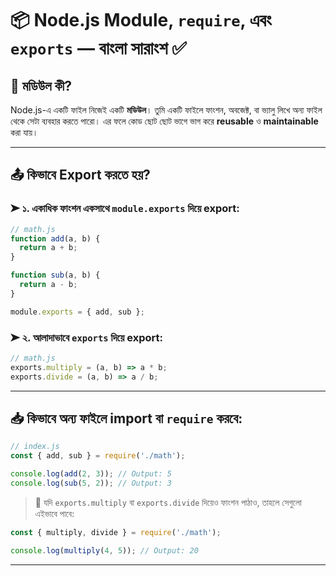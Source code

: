 # 📦 Node.js Module, `require`, এবং `exports` — বাংলা সারাংশ ✅

## 🧠 মডিউল কী?

Node.js-এ একটি ফাইল নিজেই একটি **মডিউল**। তুমি একটি ফাইলে ফাংশন, অবজেক্ট, বা ভ্যালু লিখে অন্য ফাইল থেকে সেটা ব্যবহার করতে পারো। এর ফলে কোড ছোট ছোট ভাগে ভাগ করে **reusable** ও **maintainable** করা যায়।

---

## 📤 কিভাবে Export করতে হয়?

### ➤ ১. একাধিক ফাংশন একসাথে `module.exports` দিয়ে export:

```js
// math.js
function add(a, b) {
  return a + b;
}

function sub(a, b) {
  return a - b;
}

module.exports = { add, sub };
```

### ➤ ২. আলাদাভাবে `exports` দিয়ে export:

```js
// math.js
exports.multiply = (a, b) => a * b;
exports.divide = (a, b) => a / b;
```

---

## 📥 কিভাবে অন্য ফাইলে import বা `require` করবে:

```js
// index.js
const { add, sub } = require('./math');

console.log(add(2, 3)); // Output: 5
console.log(sub(5, 2)); // Output: 3
```

> 🔁 যদি `exports.multiply` বা `exports.divide` দিয়েও ফাংশন পাঠাও, তাহলে সেগুলো এইভাবে পাবে:

```js
const { multiply, divide } = require('./math');

console.log(multiply(4, 5)); // Output: 20
```

---


